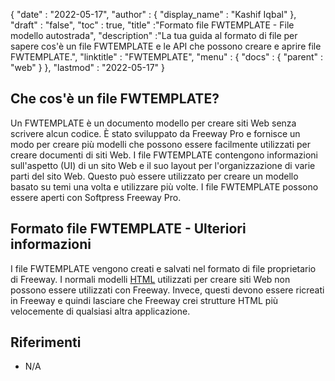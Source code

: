 {
  "date" : "2022-05-17",
  "author" : {
    "display_name" : "Kashif Iqbal"
},
  "draft" : "false",
  "toc" : true,
  "title" :"Formato file FWTEMPLATE - File modello autostrada",
  "description" :"La tua guida al formato di file per sapere cos'è un file FWTEMPLATE e le API che possono creare e aprire file FWTEMPLATE.",
  "linktitle" : "FWTEMPLATE",
  "menu" : {
    "docs" : {
      "parent" : "web"
}
},
  "lastmod" : "2022-05-17"
}

## Che cos'è un file FWTEMPLATE?

Un FWTEMPLATE è un documento modello per creare siti Web senza scrivere alcun codice. È stato sviluppato da Freeway Pro e fornisce un modo per creare più modelli che possono essere facilmente utilizzati per creare documenti di siti Web. I file FWTEMPLATE contengono informazioni sull'aspetto (UI) di un sito Web e il suo layout per l'organizzazione di varie parti del sito Web. Questo può essere utilizzato per creare un modello basato su temi una volta e utilizzare più volte. I file FWTEMPLATE possono essere aperti con Softpress Freeway Pro.

## Formato file FWTEMPLATE - Ulteriori informazioni

I file FWTEMPLATE vengono creati e salvati nel formato di file proprietario di Freeway. I normali modelli [HTML](/it/web/html/) utilizzati per creare siti Web non possono essere utilizzati con Freeway. Invece, questi devono essere ricreati in Freeway e quindi lasciare che Freeway crei strutture HTML più velocemente di qualsiasi altra applicazione.

## Riferimenti

* N/A

